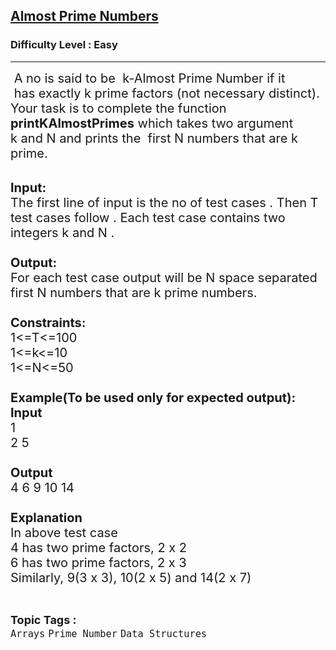 <h2><a href="https://practice.geeksforgeeks.org/problems/almost-prime-numbers/1?page=1&difficulty[]=0&difficulty[]=1&status[]=unsolved&category[]=Arrays&category[]=Recursion&sortBy=difficulty">Almost Prime Numbers</a></h2><h3>Difficulty Level : Easy</h3><hr><div class="problems_problem_content__Xm_eO"><p><span style="font-size:20px">&nbsp;A no is said to be&nbsp; k-Almost Prime Number if it &nbsp;has&nbsp;exactly k prime factors (not necessary distinct). Your task is to complete the function <strong>printKAlmostPrimes</strong>&nbsp;which takes two argument k&nbsp;and N&nbsp;and&nbsp;prints the&nbsp;&nbsp;first N&nbsp;numbers that are k prime.&nbsp;</span></p>

<p><br>
<span style="font-size:20px"><strong>Input:</strong><br>
The first line of input is the no of test cases . Then T test cases follow . Each test case contains two integers k and N&nbsp;.<br>
<br>
<strong>Output:</strong><br>
For each test case output will be N&nbsp;space separated first N numbers that are&nbsp;k prime numbers.<br>
<br>
<strong>Constraints:</strong><br>
1&lt;=T&lt;=100<br>
1&lt;=k&lt;=10<br>
1&lt;=N&lt;=50<br>
<br>
<strong>Example(To be used only for expected output):<br>
Input</strong><br>
1<br>
2 5<br>
<br>
<strong>Output</strong><br>
4 6 9 10 14<br>
<br>
<strong>Explanation</strong><br>
In above test case<br>
4 has two prime factors, 2 x 2<br>
6 has two prime factors, 2 x 3<br>
Similarly, 9(3 x 3), 10(2 x 5) and 14(2 x 7)</span></p>
</div><br><p><span style=font-size:18px><strong>Topic Tags : </strong><br><code>Arrays</code>&nbsp;<code>Prime Number</code>&nbsp;<code>Data Structures</code>&nbsp;